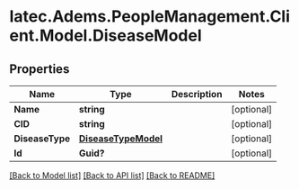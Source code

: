 # Iatec.Adems.PeopleManagement.Client.Model.DiseaseModel
## Properties

Name | Type | Description | Notes
------------ | ------------- | ------------- | -------------
**Name** | **string** |  | [optional] 
**CID** | **string** |  | [optional] 
**DiseaseType** | [**DiseaseTypeModel**](DiseaseTypeModel.md) |  | [optional] 
**Id** | **Guid?** |  | [optional] 

[[Back to Model list]](../README.md#documentation-for-models) [[Back to API list]](../README.md#documentation-for-api-endpoints) [[Back to README]](../README.md)

